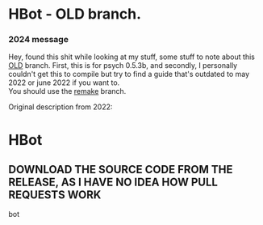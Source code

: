 # HBot - OLD branch.
### 2024 message
Hey, found this shit while looking at my stuff, some stuff to note about this [OLD](/../old) branch. First, this is for psych 0.5.3b, and secondly, I personally couldn't get this to compile but try to find a guide that's outdated to may 2022 or june 2022 if you want to.  
You should use the [remake](/../remake) branch.  

Original description from 2022:
# HBot
## DOWNLOAD THE SOURCE CODE FROM THE RELEASE, AS I HAVE NO IDEA HOW PULL REQUESTS WORK
bot
